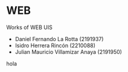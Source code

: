 # WEB
Works of WEB UIS

- Daniel Fernando La Rotta (2191937)
- Isidro Herrera Rincón (2210088)
- Julian Mauricio Villamizar Anaya (2191950)

hola
